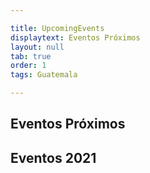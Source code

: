 ```yaml
---

title: UpcomingEvents
displaytext: Eventos Próximos
layout: null
tab: true
order: 1
tags: Guatemala

---
```


## Eventos Próximos

## Eventos 2021
